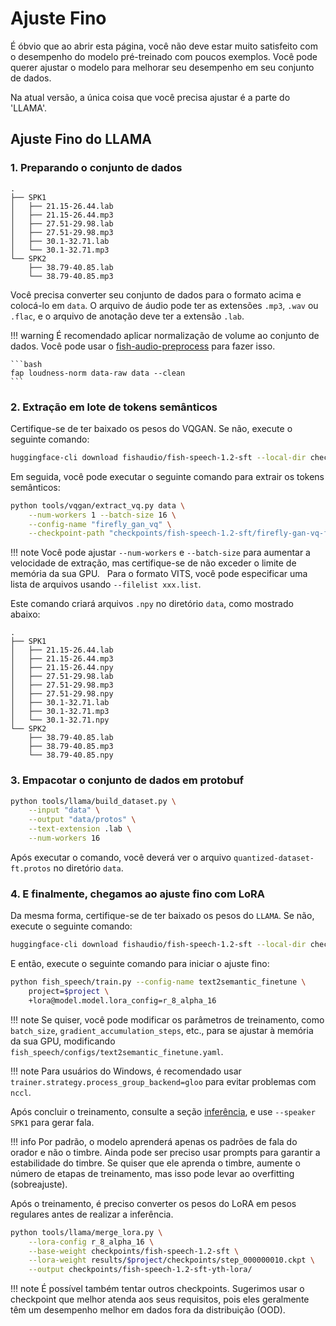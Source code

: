 # Ajuste Fino

É óbvio que ao abrir esta página, você não deve estar muito satisfeito com o desempenho do modelo pré-treinado com poucos exemplos. Você pode querer ajustar o modelo para melhorar seu desempenho em seu conjunto de dados.

Na atual versão, a única coisa que você precisa ajustar é a parte do 'LLAMA'.

## Ajuste Fino do LLAMA
### 1. Preparando o conjunto de dados

```
.
├── SPK1
│   ├── 21.15-26.44.lab
│   ├── 21.15-26.44.mp3
│   ├── 27.51-29.98.lab
│   ├── 27.51-29.98.mp3
│   ├── 30.1-32.71.lab
│   └── 30.1-32.71.mp3
└── SPK2
    ├── 38.79-40.85.lab
    └── 38.79-40.85.mp3
```

Você precisa converter seu conjunto de dados para o formato acima e colocá-lo em `data`. O arquivo de áudio pode ter as extensões `.mp3`, `.wav` ou `.flac`, e o arquivo de anotação deve ter a extensão `.lab`.

!!! warning
    É recomendado aplicar normalização de volume ao conjunto de dados. Você pode usar o [fish-audio-preprocess](https://github.com/fishaudio/audio-preprocess) para fazer isso.

    ```bash
    fap loudness-norm data-raw data --clean
    ```


### 2. Extração em lote de tokens semânticos

Certifique-se de ter baixado os pesos do VQGAN. Se não, execute o seguinte comando:

```bash
huggingface-cli download fishaudio/fish-speech-1.2-sft --local-dir checkpoints/fish-speech-1.2-sft
```

Em seguida, você pode executar o seguinte comando para extrair os tokens semânticos:

```bash
python tools/vqgan/extract_vq.py data \
    --num-workers 1 --batch-size 16 \
    --config-name "firefly_gan_vq" \
    --checkpoint-path "checkpoints/fish-speech-1.2-sft/firefly-gan-vq-fsq-4x1024-42hz-generator.pth"
```

!!! note
    Você pode ajustar `--num-workers` e `--batch-size` para aumentar a velocidade de extração, mas certifique-se de não exceder o limite de memória da sua GPU.  
    Para o formato VITS, você pode especificar uma lista de arquivos usando `--filelist xxx.list`.

Este comando criará arquivos `.npy` no diretório `data`, como mostrado abaixo:

```
.
├── SPK1
│   ├── 21.15-26.44.lab
│   ├── 21.15-26.44.mp3
│   ├── 21.15-26.44.npy
│   ├── 27.51-29.98.lab
│   ├── 27.51-29.98.mp3
│   ├── 27.51-29.98.npy
│   ├── 30.1-32.71.lab
│   ├── 30.1-32.71.mp3
│   └── 30.1-32.71.npy
└── SPK2
    ├── 38.79-40.85.lab
    ├── 38.79-40.85.mp3
    └── 38.79-40.85.npy
```

### 3. Empacotar o conjunto de dados em protobuf

```bash
python tools/llama/build_dataset.py \
    --input "data" \
    --output "data/protos" \
    --text-extension .lab \
    --num-workers 16
```

Após executar o comando, você deverá ver o arquivo `quantized-dataset-ft.protos` no diretório `data`.

### 4. E finalmente, chegamos ao ajuste fino com LoRA

Da mesma forma, certifique-se de ter baixado os pesos do `LLAMA`. Se não, execute o seguinte comando:

```bash
huggingface-cli download fishaudio/fish-speech-1.2-sft --local-dir checkpoints/fish-speech-1.2-sft
```

E então, execute o seguinte comando para iniciar o ajuste fino:

```bash
python fish_speech/train.py --config-name text2semantic_finetune \
    project=$project \
    +lora@model.model.lora_config=r_8_alpha_16
```

!!! note
    Se quiser, você pode modificar os parâmetros de treinamento, como `batch_size`, `gradient_accumulation_steps`, etc., para se ajustar à memória da sua GPU, modificando `fish_speech/configs/text2semantic_finetune.yaml`.

!!! note
    Para usuários do Windows, é recomendado usar `trainer.strategy.process_group_backend=gloo` para evitar problemas com `nccl`.

Após concluir o treinamento, consulte a seção [inferência](inference.md), e use `--speaker SPK1` para gerar fala.

!!! info
    Por padrão, o modelo aprenderá apenas os padrões de fala do orador e não o timbre. Ainda pode ser preciso usar prompts para garantir a estabilidade do timbre.
    Se quiser que ele aprenda o timbre, aumente o número de etapas de treinamento, mas isso pode levar ao overfitting (sobreajuste).

Após o treinamento, é preciso converter os pesos do LoRA em pesos regulares antes de realizar a inferência.

```bash
python tools/llama/merge_lora.py \
    --lora-config r_8_alpha_16 \
    --base-weight checkpoints/fish-speech-1.2-sft \
    --lora-weight results/$project/checkpoints/step_000000010.ckpt \
    --output checkpoints/fish-speech-1.2-sft-yth-lora/
```
!!! note
    É possível também tentar outros checkpoints. Sugerimos usar o checkpoint que melhor atenda aos seus requisitos, pois eles geralmente têm um desempenho melhor em dados fora da distribuição (OOD).
